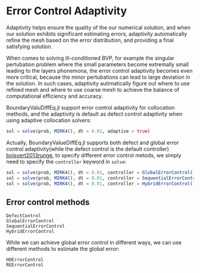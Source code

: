 # Error Control Adaptivity

Adaptivity helps ensure the quality of the our numerical solution, and when our solution exhibits significant estimating errors, adaptivity automatically refine the mesh based on the error distribution, and providing a final satisfying solution.

When comes to solving ill-conditioned BVP, for example the singular pertubation problem where the small parameters become extremally small leading to the layers phonemona, the error control adaptivity becomes even more critical, because the minor pertubations can lead to large deviation in the solution. In such cases, adaptivity autimatically figure out where to use refined mesh and where to use coarse mesh to achieve the balance of computational efficiency and accuracy.

BoundaryValuDiffEq.jl support error control adaptivity for collocation methods, and the adaptivity is default as defect control adaptivity when using adaptive collocation solvers:

```julia
sol = solve(prob, MIRK4(), dt = 0.01, adaptive = true)
```

Actually, BoundaryValueDiffEq.jl supports both defect and global error control adaptivity(while the defect control is the default controller) [boisvert2013runge](@Citet), to specify different error control metods, we simply need to specify the `controller` keyword in `solve`:

```julia
sol = solve(prob, MIRK4(), dt = 0.01, controller = GlobalErrorControl()) # Use global error control
sol = solve(prob, MIRK4(), dt = 0.01, controller = SequentialErrorControl()) # Use Sequential error control
sol = solve(prob, MIRK4(), dt = 0.01, controller = HybridErrorControl()) # Use Hybrid error control
```

## Error control methods

```@docs
DefectControl
GlobalErrorControl
SequentialErrorControl
HybridErrorControl
```

While we can achieve global error control in different ways, we can use different methods to estimate the global error:

```@docs
HOErrorControl
REErrorControl
```
